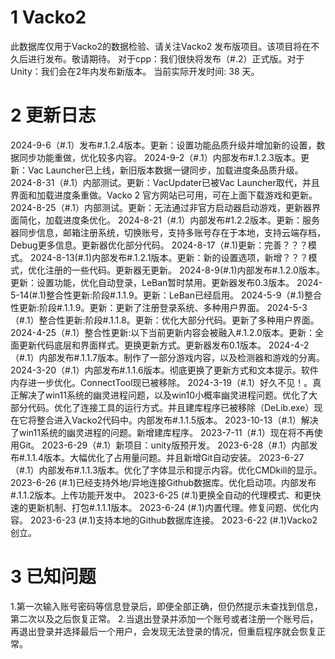 # 1 Vacko2 
此数据库仅用于Vacko2的数据检验、请关注Vacko2 发布版项目。该项目将在不久后进行发布。敬请期待。
对于cpp：我们很快将发布（#.2）正式版。对于Unity：我们会在2年内发布新版本。
当前实际开发时间: 38 天。

# 2 更新日志
2024-9-6（#.1）发布#.1.2.4版本。更新：设置功能品质升级并增加新的设置，数据同步功能重做，优化较多内容。
2024-9-2（#.1）内部发布#.1.2.3版本。更新：Vac Launcher已上线，新旧版本数据一键同步，加载进度条品质升级。
2024-8-31（#.1）内部测试。更新：VacUpdater已被Vac Launcher取代，并且界面和加载进度条重做。Vacko 2 官方网站已可用，可在上面下载游戏和更新。
2024-8-25（#.1）内部测试。更新：无法通过非官方启动器启动游戏，更新器界面简化，加载进度条优化。
2024-8-21（#.1）内部发布#1.2.2版本。更新：服务器同步信息，邮箱注册系统，切换账号，支持多账号存在于本地，支持云端存档，Debug更多信息。更新器优化部分代码。
2024-8-17（#.1)更新：完善？？？模式。
2024-8-13(#.1)内部发布#.1.2.1版本。更新：新的设置选项，新增？？？模式，优化注册的一些代码。更新器无更新。
2024-8-9(#.1)内部发布#.1.2.0版本。更新：设置功能，优化自动登录，LeBan暂时禁用。更新器发布0.3版本。
2024-5-14(#.1)整合性更新:阶段#.1.1.9。更新：LeBan已经启用。
2024-5-9（#.1)整合性更新:阶段#.1.1.9。更新：更新了注册登录系统、多种用户界面。
2024-5-3（#.1）整合性更新:阶段#.1.1.8。更新：优化大部分代码。更新了多种用户界面。
2024-4-25（#.1）整合性更新:以下当前更新内容会被融入#.1.2.0版本。更新：全面更新代码底层和界面样式。更换更新方式。更新器发布0.1版本。
2024-4-2（#.1）内部发布#.1.1.7版本。制作了一部分游戏内容，以及检测器和游戏的分离。
2024-3-20（#.1）内部发布#.1.1.6版本。彻底更换了更新方式和文本提示。软件内存进一步优化。ConnectTool现已被移除。
2024-3-19（#.1）好久不见！。真正解决了win11系统的幽灵进程问题，以及win10小概率幽灵进程问题。优化了大部分代码。优化了连接工具的运行方式。并且建库程序已被移除（DeLib.exe）现在它将整合进入Vacko2代码中。内部发布#.1.1.5版本。
2023-10-13（#.1）解决了win11系统的幽灵进程的问题。新增建库程序。
2023-7-11（#.1）现在将不再使用Git。
2023-6-29（#.1）新项目：unity版预开发。
2023-6-28（#.1）内部发布#.1.1.4版本。大幅优化了占用量问题。并且新增Git自动安装。
2023-6-27（#.1）内部发布#.1.1.3版本。优化了字体显示和提示内容。优化CMDkill的显示。
2023-6-26 (#.1)已经支持外地/异地连接Github数据库。优化启动项。内部发布#.1.1.2版本。上传功能开发中。
2023-6-25 (#.1)更换全自动的代理模式、和更快速的更新机制、打包#.1.1.1版本。
2023-6-24 (#.1)内置代理。修复问题、优化内容。
2023-6-23 (#.1)支持本地的Github数据库连接。
2023-6-22 (#.1)Vacko2创立。

# 3 已知问题
1.第一次输入账号密码等信息登录后，即便全部正确，但仍然提示未查找到信息，第二次以及之后恢复正常。
2.当退出登录并添加一个账号或者注册一个账号后，再退出登录并选择最后一个用户，会发现无法登录的情况，但重启程序就会恢复正常。
